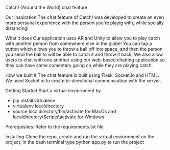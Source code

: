 Catch! (Around the World) chat feature

Our Inspiration
The chat feature of Catch! was developed to create an even more personal experience with the person you're playig with, while socially distancing!

What it does
Our application uses AR and Unity to allow you to play catch with another person from somewhere else in the globe! You can tap a button which allows you to throw a ball off into space, and then the person you send the ball to will be able to catch it and throw it back. We also allow users to chat with one another using our web-based chatting application so they can have some comentary going on while they are playing catch.

How we built it
The chat feature is built using Flask, Socket.io and HTML. We used Socket.io to create bi-directional communication with the server.

Getting Started
Start a virtual enviornment by

- pip install virtualenv
- virtualenv localdirectory
- source localdirectory/bin/activate for MacOs and localdirectory\Scripts\activate for Windows

Prerequisites:
Refer to the requirements.txt file

Installing
Clone the repo, create and run the virtual enviornment on the project, in the bash terminal type python app.py to run the project

